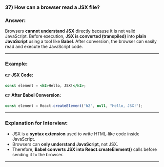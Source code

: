 

### **37) How can a browser read a JSX file?**

### **Answer:**

Browsers **cannot understand JSX** directly because it is not valid JavaScript.
Before execution, **JSX is converted (transpiled)** into **plain JavaScript** using a tool like **Babel**.
After conversion, the browser can easily read and execute the JavaScript code.

---

### **Example:**

**👉 JSX Code:**

```jsx
const element = <h2>Hello, JSX!</h2>;
```

**👉 After Babel Conversion:**

```javascript
const element = React.createElement("h2", null, "Hello, JSX!");
```

---

### **Explanation for Interview:**

* JSX is a **syntax extension** used to write HTML-like code inside JavaScript.
* Browsers can **only understand JavaScript**, not JSX.
* Therefore, **Babel converts JSX into React.createElement()** calls before sending it to the browser.

---
